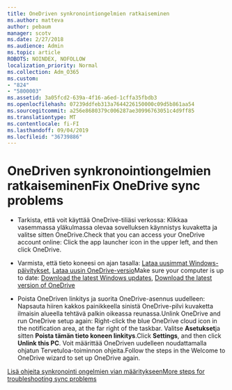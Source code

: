 ```yaml
---
title: OneDriven synkronointiongelmien ratkaiseminen
ms.author: matteva
author: pebaum
manager: scotv
ms.date: 2/27/2018
ms.audience: Admin
ms.topic: article
ROBOTS: NOINDEX, NOFOLLOW
localization_priority: Normal
ms.collection: Adm_O365
ms.custom:
- "824"
- "5800003"
ms.assetid: 3a05fcd2-639a-4f16-a6ed-1cffa35fbdb3
ms.openlocfilehash: 07239ddfeb313a7644226150000c09d5b861aa54
ms.sourcegitcommit: a256e8680379c006287ae30996763051c4d9ff85
ms.translationtype: MT
ms.contentlocale: fi-FI
ms.lasthandoff: 09/04/2019
ms.locfileid: "36739886"
---
```

# <a name="fix-onedrive-sync-problems"></a><span data-ttu-id="022a5-102">OneDriven synkronointiongelmien ratkaiseminen</span><span class="sxs-lookup"><span data-stu-id="022a5-102">Fix OneDrive sync problems</span></span>

- <span data-ttu-id="022a5-103">Tarkista, että voit käyttää OneDrive-tiliäsi verkossa: Klikkaa vasemmassa yläkulmassa olevaa sovelluksen käynnistys kuvaketta ja valitse sitten OneDrive.</span><span class="sxs-lookup"><span data-stu-id="022a5-103">Check that you can access your OneDrive account online: Click the app launcher icon in the upper left, and then click OneDrive.</span></span>
    
- <span data-ttu-id="022a5-104">Varmista, että tieto koneesi on ajan tasalla: [Lataa uusimmat Windows-päivitykset](http://go.microsoft.com/fwlink/p/?LinkId=825773), [Lataa uusin OneDrive-versio](https://go.microsoft.com/fwlink/p/?linkid=844652)</span><span class="sxs-lookup"><span data-stu-id="022a5-104">Make sure your computer is up to date: [Download the latest Windows updates](http://go.microsoft.com/fwlink/p/?LinkId=825773), [Download the latest version of OneDrive](https://go.microsoft.com/fwlink/p/?linkid=844652)</span></span>
    
- <span data-ttu-id="022a5-105">Poista OneDriven linkitys ja suorita OneDrive-asennus uudelleen: Napsauta hiiren kakkos painikkeella sinistä OneDrive-pilvi kuvaketta ilmaisin alueella tehtävä palkin oikeassa reunassa.</span><span class="sxs-lookup"><span data-stu-id="022a5-105">Unlink OneDrive and run OneDrive setup again: Right-click the blue OneDrive cloud icon in the notification area, at the far right of the taskbar.</span></span> <span data-ttu-id="022a5-106">Valitse **Asetukset**ja sitten **Poista tämän tieto koneen linkitys**.</span><span class="sxs-lookup"><span data-stu-id="022a5-106">Click **Settings**, and then click **Unlink this PC**.</span></span> <span data-ttu-id="022a5-107">Voit määrittää OneDriven uudelleen noudattamalla ohjatun Tervetuloa-toiminnon ohjeita.</span><span class="sxs-lookup"><span data-stu-id="022a5-107">Follow the steps in the Welcome to OneDrive wizard to set up OneDrive again.</span></span>
    
[<span data-ttu-id="022a5-108">Lisä ohjeita synkronointi ongelmien vian määritykseen</span><span class="sxs-lookup"><span data-stu-id="022a5-108">More steps for troubleshooting sync problems</span></span>](https://support.office.com/article/fix-onedrive-for-business-sync-problems-207e983e-146d-404c-a994-672ef29e1f90)
  

